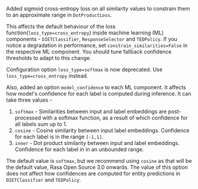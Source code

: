 Added sigmoid cross-entropy loss on all similarity values to constrain them to an approximate range in `DotProductLoss`.

This affects the default behaviour of the loss function(`loss_type=cross_entropy`) inside machine learning (ML) components - `DIETClassifier`, `ResponseSelector` and `TEDPolicy`.
If you notice a degradation in performance, set `constrain_similarities=False` in the respective ML component.
You should tune fallback confidence thresholds to adapt to this change.

Configuration option `loss_type=softmax` is now deprecated. Use `loss_type=cross_entropy` instead.

Also, added an option `model_confidence` to each ML component. It affects how model's confidence for each label is computed during inference. It can take three values -
1. `softmax` - Similarities between input and label embeddings are post-processed with a softmax function, as a result of which confidence for all labels sum up to 1.
2. `cosine` - Cosine similarity between input label embeddings. Confidence for each label is in the range `[-1,1]`.
3. `inner` - Dot product similarity between input and label embeddings. Confidence for each label in in an unbounded range.

The default value is `softmax`, but we recommend using `cosine` as that will be the default value, Rasa Open Source 3.0 onwards.
The value of this option does not affect how confidences are computed for entity predictions in `DIETClassifier` and `TEDPolicy`.
